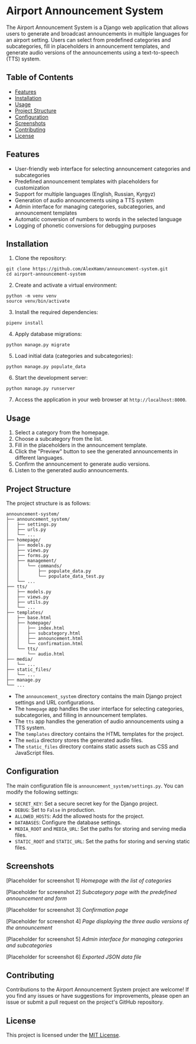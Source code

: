 # Airport Announcement System

The Airport Announcement System is a Django web application that allows users to generate and broadcast announcements in multiple languages for an airport setting. Users can select from predefined categories and subcategories, fill in placeholders in announcement templates, and generate audio versions of the announcements using a text-to-speech (TTS) system.

## Table of Contents

- [Features](#features)
- [Installation](#installation)
- [Usage](#usage)
- [Project Structure](#project-structure)
- [Configuration](#configuration)
- [Screenshots](#screenshots)
- [Contributing](#contributing)
- [License](#license)

## Features

- User-friendly web interface for selecting announcement categories and subcategories
- Predefined announcement templates with placeholders for customization
- Support for multiple languages (English, Russian, Kyrgyz)
- Generation of audio announcements using a TTS system
- Admin interface for managing categories, subcategories, and announcement templates
- Automatic conversion of numbers to words in the selected language
- Logging of phonetic conversions for debugging purposes

## Installation

1. Clone the repository:

```
git clone https://github.com/AlexHamn/announcement-system.git
cd airport-announcement-system
```

2. Create and activate a virtual environment:

```
python -m venv venv
source venv/bin/activate
```

3. Install the required dependencies:

```
pipenv install
```

4. Apply database migrations:

```
python manage.py migrate
```

5. Load initial data (categories and subcategories):

```
python manage.py populate_data
```

6. Start the development server:

```
python manage.py runserver
```

7. Access the application in your web browser at `http://localhost:8000`.

## Usage

1. Select a category from the homepage.
2. Choose a subcategory from the list.
3. Fill in the placeholders in the announcement template.
4. Click the "Preview" button to see the generated announcements in different languages.
5. Confirm the announcement to generate audio versions.
6. Listen to the generated audio announcements.

## Project Structure

The project structure is as follows:

```
announcement-system/
├── announcement_system/
│   ├── settings.py
│   ├── urls.py
│   └── ...
├── homepage/
│   ├── models.py
│   ├── views.py
│   ├── forms.py
│   ├── management/
│   │   └── commands/
│   │       ├── populate_data.py
│   │       └── populate_data_test.py
│   └── ...
├── tts/
│   ├── models.py
│   ├── views.py
│   ├── utils.py
│   └── ...
├── templates/
│   ├── base.html
│   ├── homepage/
│   │   ├── index.html
│   │   ├── subcategory.html
│   │   ├── announcement.html
│   │   └── confirmation.html
│   └── tts/
│       └── audio.html
├── media/
│   └── ...
├── static_files/
│   └── ...
├── manage.py
└── ...
```

- The `announcement_system` directory contains the main Django project settings and URL configurations.
- The `homepage` app handles the user interface for selecting categories, subcategories, and filling in announcement templates.
- The `tts` app handles the generation of audio announcements using a TTS system.
- The `templates` directory contains the HTML templates for the project.
- The `media` directory stores the generated audio files.
- The `static_files` directory contains static assets such as CSS and JavaScript files.

## Configuration

The main configuration file is `announcement_system/settings.py`. You can modify the following settings:

- `SECRET_KEY`: Set a secure secret key for the Django project.
- `DEBUG`: Set to `False` in production.
- `ALLOWED_HOSTS`: Add the allowed hosts for the project.
- `DATABASES`: Configure the database settings.
- `MEDIA_ROOT` and `MEDIA_URL`: Set the paths for storing and serving media files.
- `STATIC_ROOT` and `STATIC_URL`: Set the paths for storing and serving static files.

## Screenshots

[Placeholder for screenshot 1]
*Homepage with the list of categories*

[Placeholder for screenshot 2]
*Subcategory page with the predefined announcement and form*

[Placeholder for screenshot 3]
*Confirmation page*

[Placeholder for screenshot 4]
*Page displaying the three audio versions of the announcement*

[Placeholder for screenshot 5]
*Admin interface for managing categories and subcategories*

[Placeholder for screenshot 6]
*Exported JSON data file*

## Contributing

Contributions to the Airport Announcement System project are welcome! If you find any issues or have suggestions for improvements, please open an issue or submit a pull request on the project's GitHub repository.

## License

This project is licensed under the [MIT License](LICENSE).